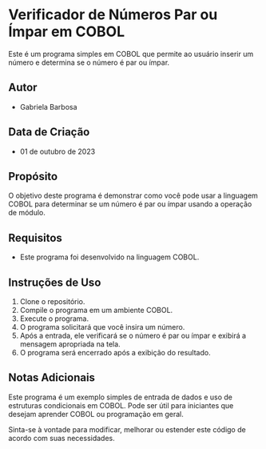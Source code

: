 # Verificador de Números Par ou Ímpar em COBOL

Este é um programa simples em COBOL que permite ao usuário inserir um número e determina se o número é par ou ímpar.

## Autor

- Gabriela Barbosa

## Data de Criação

- 01 de outubro de 2023

## Propósito

O objetivo deste programa é demonstrar como você pode usar a linguagem COBOL para determinar se um número é par ou ímpar usando a operação de módulo.

## Requisitos

- Este programa foi desenvolvido na linguagem COBOL.

## Instruções de Uso

1. Clone o repositório.
2. Compile o programa em um ambiente COBOL.
3. Execute o programa.
4. O programa solicitará que você insira um número.
5. Após a entrada, ele verificará se o número é par ou ímpar e exibirá a mensagem apropriada na tela.
6. O programa será encerrado após a exibição do resultado.

## Notas Adicionais

Este programa é um exemplo simples de entrada de dados e uso de estruturas condicionais em COBOL. Pode ser útil para iniciantes que desejam aprender COBOL ou programação em geral.

Sinta-se à vontade para modificar, melhorar ou estender este código de acordo com suas necessidades.


